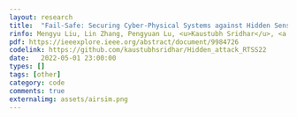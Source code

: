 ```yaml
---
layout: research
title:  "Fail-Safe: Securing Cyber-Physical Systems against Hidden Sensor Attacks."
rinfo: Mengyu Liu, Lin Zhang, Pengyuan Lu, <u>Kaustubh Sridhar</u>, <a href="https://sites.google.com/site/fanxink/">Fanxin Kong</a>, <a href="https://www.cis.upenn.edu/~sokolsky/">Oleg Sokolsky</a>, <a href="https://www.cis.upenn.edu/~lee/home/index.shtml">Insup Lee</a>. <ul>➥ IEEE Real-Time Systems Symposium (RTSS) 2022.</ul>
pdf: https://ieeexplore.ieee.org/abstract/document/9984726
codelink: https://github.com/kaustubhsridhar/Hidden_attack_RTSS22
date:   2022-05-01 23:00:00
types: []
tags: [other]
category: code
comments: true
externalimg: assets/airsim.png
---
```

